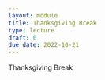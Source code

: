 ```yaml
---
layout: module
title: Thanksgiving Break
type: lecture
draft: 0
due_date: 2022-10-21
---
```


Thanksgiving Break

